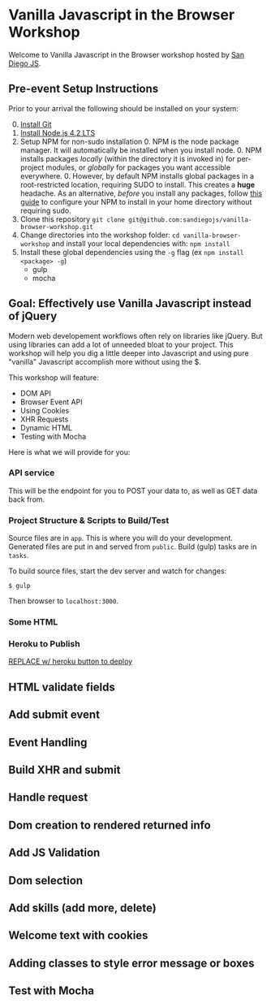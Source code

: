 # Vanilla Javascript in the Browser Workshop

Welcome to Vanilla Javascript in the Browser workshop hosted by [San Diego JS][san diego js].

## Pre-event Setup Instructions

Prior to your arrival the following should be installed on your system:

0. [Install Git][git-scm]
0. [Install Node.js 4.2 LTS][node-install]
0. Setup NPM for non-sudo installation
    0. NPM is the node package manager.  It will automatically be installed when you install node.
    0. NPM installs packages *locally* (within the directory it is invoked in) for per-project modules, or *globally* for packages you want accessible everywhere.
    0. However, by default NPM installs global packages in a root-restricted location, requiring SUDO to install.  This creates a **huge** headache.  As an alternative, _before_ you install any packages, follow [this guide][npm-g-without-sudo] to configure your NPM to install in your home directory without requiring sudo.
0. Clone this repository `git clone git@github.com:sandiegojs/vanilla-browser-workshop.git`
0. Change directories into the workshop folder: `cd vanilla-browser-workshop` and install your local dependencies with: `npm install`
0. Install these global dependencies using the `-g` flag (ex `npm install <package> -g`)
    * gulp
    * mocha


## Goal: Effectively use Vanilla Javascript instead of jQuery

Modern web developement workflows often rely on libraries like jQuery.  But using libraries can add a lot of unneeded bloat to your project.  This workshop will help you dig a little deeper into Javascript and using pure "vanilla" Javascript accomplish more without using the $.

This workshop will feature:

* DOM API
* Browser Event API
* Using Cookies
* XHR Requests
* Dynamic HTML
* Testing with Mocha


Here is what we will provide for you:

### API service

This will be the endpoint for you to POST your data to, as well as GET data back from.



### Project Structure & Scripts to Build/Test
Source files are in `app`. This is where you will do your development.
Generated files are put in and served from `public`.
Build (gulp) tasks are in `tasks`.

To build source files, start the dev server and watch for changes:

`$ gulp`

Then browser to `localhost:3000`.


### Some HTML



### Heroku to Publish

[REPLACE w/ heroku button to deploy]()


## HTML validate fields

## Add submit event

## Event Handling

## Build XHR and submit

## Handle request

## Dom creation to rendered returned info

## Add JS Validation

## Dom selection

## Add skills (add more, delete)

## Welcome text with cookies

## Adding classes to style error message or boxes

## Test with Mocha

[git-scm]: http://git-scm.com/downloads
[npm-g-without-sudo]: https://github.com/sindresorhus/guides/blob/master/npm-global-without-sudo.md
[node-install]: https://nodejs.org/download/
[san diego js]: http://sandiegojs.org/
